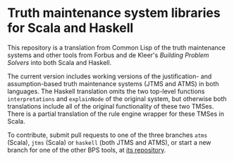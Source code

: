# Truth maintenance system libraries for Scala and Haskell

This repository is a translation from Common Lisp of the truth
maintenance systems and other tools from Forbus and de Kleer's
*Building Problem Solvers* into both Scala and Haskell.

The current version includes working versions of the justification-
and assumption-based truth maintenance systems (JTMS and ATMS) in both
languages.  The Haskell translation omits the two top-level functions
`interpretations` and `explainNode` of the original system, but
otherwise both translations include all of the original functionality
of these two TMSes.  There is a partial translation of the rule engine
wrapper for these TMSes in Scala.

To contribute, submit pull requests to one of the three branches
`atms` (Scala), `jtms` (Scala) or `haskell` (both JTMS and ATMS), or
start a new branch for one of the other BPS tools, at 
[its repository](https://github.com/jphmrst/bps-scala).

